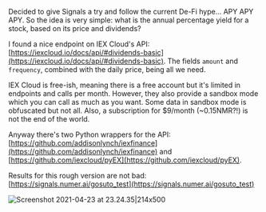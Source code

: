 Decided to give Signals a try and follow the current De-Fi hype... APY APY APY. So the idea is very simple: what is the annual percentage yield for a stock, based on its price and dividends?

I found a nice endpoint on IEX Cloud's API: [https://iexcloud.io/docs/api/#dividends-basic](https://iexcloud.io/docs/api/#dividends-basic). The fields `amount` and `frequency`, combined with the daily price, being all we need.

IEX Cloud is free-ish, meaning there is a free account but it's limited in endpoints and calls per month. However, they also provide a sandbox mode which you can call as much as you want. Some data in sandbox mode is obfuscated but not all. Also, a subscription for $9/month (~0.15NMR?!) is not the end of the world.

Anyway there's two Python wrappers for the API: [https://github.com/addisonlynch/iexfinance](https://github.com/addisonlynch/iexfinance) and [https://github.com/iexcloud/pyEX](https://github.com/iexcloud/pyEX).

Results for this rough version are not bad: [https://signals.numer.ai/gosuto_test](https://signals.numer.ai/gosuto_test)

![Screenshot 2021-04-23 at 23.24.35|214x500](https://forum.numer.ai/uploads/default/optimized/1X/795a9d06cf177448114f8eb10ce8ca1768570dd6_2_321x750.png)
